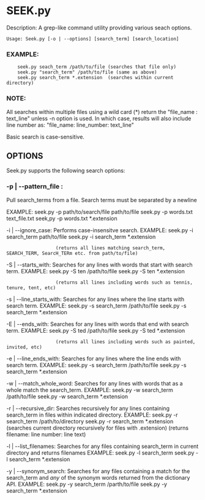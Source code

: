 SEEK.py
=======

Description: A grep-like command utility providing various seach options.

	Usage: Seek.py [-o | --options] [search_term] [search_location]

### EXAMPLE: 
		seek.py seach_term /path/to/file (searches that file only)
		seek.py "search_term" /path/to/file (same as above)
		seek.py search_term *.extension  (searches within current directory)

### NOTE: 

All searches within multiple files using a wild card (*) return the "file_name : text_line" unless -n option is used. In which case, results will also include line number as: "file_name: line_number: text_line"

Basic search is case-sensitive.


OPTIONS
-------

Seek.py supports the following search options:

### -p | --pattern_file :
Pull search_terms from a file. Search terms must be separated by a newline

EXAMPLE: 
		seek.py -p path/to/search/file path/to/file
		seek.py -p words.txt text_file.txt
		seek,py -p words.txt *.extension

-i | --ignore_case:   Performs case-insensitve search.
					  EXAMPLE: seek.py -i search_term path/to/file
					  		   seek.py -i search_term *.extension
					  
					  (returns all lines matching search_term, SEARCH_TERM, SearcH_TERm etc. from path/to/file)					  		   

-S | --starts_with:   Searches for any lines with words that start with search term.
					  EXAMPLE: seek.py -S ten /path/to/file
					  		   seek.py -S ten *.extension

					  (returns all lines including words such as tennis, tenure, tent, etc)

-s | --line_starts_with: Searches for any lines where the line starts with search term.
						 EXAMPLE: seek.py -s search_term /path/to/file
						 		  seek.py -s search_term *.extension

-E | --ends_with:   Searches for any lines with words that end with search term.
					EXAMPLE: seek.py -S ted /path/to/file
					  		 seek.py -S ted *.extension

					  (returns all lines including words such as painted, invited, etc)

-e | --line_ends_with: Searches for any lines where the line ends with search term.
					   EXAMPLE: seek.py -s search_term /path/to/file
						 		seek.py -s search_term *.extension

-w | --match_whole_word: Searches for any lines with words that as a whole match the search_term.
						 EXAMPLE: seek.py -w search_term /path/to/file
						 		  seek.py -w search_term *.extension

-r | --recursive_dir:  Searches recursively for any lines containing search_term in files within 						indicated directory.
					   EXAMPLE: seek.py -r search_term /path/to/directory
					            seek.py -r search_term *.extension (searches current directory recursively for files with .extension)
					    (returns filename: line number: line text)

-l | --list_filenames: Searches for any files containing search_term in current directory and
					   returns filenames
					   EXAMPLE: seek.py -l search_term
					            seek.py -l search_term *.extension

-y | --synonym_search: Searches for any files containing a match for the search_term and *any* of 
					   the synonym words returned from the dictionary API.
					   EXAMPLE: seek.py -y search_term /parth/to/file
					            seek.py -y search_term *.extension




